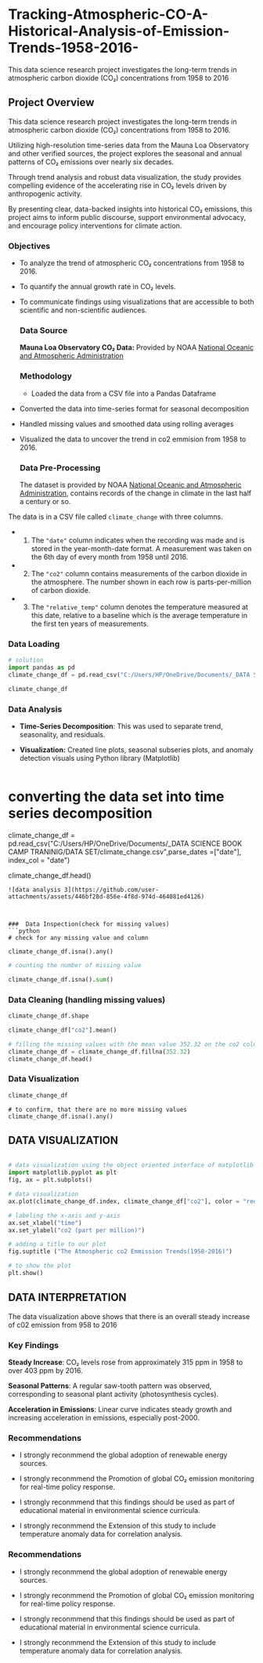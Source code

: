 # Tracking-Atmospheric-CO-A-Historical-Analysis-of-Emission-Trends-1958-2016-
This data science research project investigates the long-term trends in atmospheric carbon dioxide (CO₂) concentrations from 1958 to 2016


## Project Overview
This data science research project investigates the long-term trends in atmospheric carbon dioxide (CO₂) concentrations from 1958 to 2016.

Utilizing high-resolution time-series data from the Mauna Loa Observatory and other verified sources, the project explores the seasonal and annual patterns of CO₂ emissions over nearly six decades.

Through trend analysis and robust data visualization, the study provides compelling evidence of the accelerating rise in CO₂ levels driven by anthropogenic activity.

By presenting clear, data-backed insights into historical CO₂ emissions, this project aims to inform public discourse, support environmental advocacy, and encourage policy interventions for climate action.
### Objectives
- To analyze the trend of atmospheric CO₂ concentrations from 1958 to 2016.

- To quantify the annual growth rate in CO₂ levels.

- To communicate findings using visualizations that are accessible to both scientific and non-scientific audiences.
  ### Data Source
  **Mauna Loa Observatory CO₂ Data:** Provided by NOAA [National Oceanic and Atmospheric Administration](https://gml.noaa.gov/ccgg/trends/)
  ### Methodology
  - Loaded the data from a CSV file into a Pandas Dataframe

- Converted the data into time-series format for seasonal decomposition

- Handled missing values and smoothed data using rolling averages

- Visualized the data to uncover the trend in co2 emmision from 1958 to 2016.
  ### Data Pre-Processing
  The dataset is provided by NOAA [National Oceanic and Atmospheric Administration](https://gml.noaa.gov/ccgg/trends/),  contains records of the change in climate in the last half a century or so. 

The data is in a CSV file called `climate_change` with three columns. 

- 1. The `"date"` column indicates when the recording was made and is stored in the year-month-date format.
     A measurement was taken on the 6th day of every month from 1958 until 2016. 


- 2. The  `"co2"` column contains measurements of the carbon dioxide in the atmosphere.
     The number shown in each row is parts-per-million of carbon dioxide. 


- 3. The  `"relative_temp"` column denotes the temperature measured at this date, relative to a baseline which is the average        temperature in the first ten years of measurements.
### Data Loading
```python
# solution 
import pandas as pd
climate_change_df = pd.read_csv("C:/Users/HP/OneDrive/Documents/_DATA SCIENCE BOOK CAMP TRANINIG/DATA SET/climate_change.csv")

climate_change_df

```


###  Data Analysis
- **Time-Series Decomposition**: This was used to separate trend, seasonality, and residuals.

- **Visualization:** Created line plots,  seasonal subseries plots, and anomaly detection visuals using Python library (Matplotlib)
  ```python
# converting the data set into time series decomposition

climate_change_df = pd.read_csv("C:/Users/HP/OneDrive/Documents/_DATA SCIENCE BOOK CAMP TRANINIG/DATA SET/climate_change.csv",parse_dates =["date"], index_col = "date")

climate_change_df.head()


  ```
![data analysis 3](https://github.com/user-attachments/assets/446bf28d-856e-4f8d-974d-464081ed4126)



###  Data Inspection(check for missing values)
```python
# check for any missing value and column

climate_change_df.isna().any()

```
```python
# counting the number of missing value

climate_change_df.isna().sum()
```
### Data Cleaning (handling missing values) 

```python
climate_change_df.shape

```
```python
climate_change_df["co2"].mean()

```
```python
# filling the missing values with the mean value 352.32 on the co2 column
climate_change_df = climate_change_df.fillna(352.32)
climate_change_df.head()

```
### Data Visualization
```python
climate_change_df
```
```pytho
# to confirm, that there are no more missing values
climate_change_df.isna().any()
```

## DATA VISUALIZATION
```python

# data visualization using the object oriented interface of matplotlib
import matplotlib.pyplot as plt
fig, ax = plt.subplots()

# data visualization
ax.plot(climate_change_df.index, climate_change_df["co2"], color = "red")

# labeling the x-axis and y-axis
ax.set_xlabel("time")
ax.set_ylabel("co2 (part per million)")

# adding a title to our plot
fig.suptitle ("The Atmospheric co2 Emmission Trends(1958-2016)")

# to show the plot
plt.show()
```
## DATA INTERPRETATION
 The data visualization above shows that there is an overall steady increase of c02 emission from 958 to 2016
 
 ### Key Findings
 **Steady Increase**: CO₂ levels rose from approximately 315 ppm in 1958 to over 403 ppm by 2016.

**Seasonal Patterns**: A regular saw-tooth pattern was observed, corresponding to seasonal plant activity (photosynthesis cycles).

**Acceleration in Emissions**: Linear curve indicates steady growth and increasing acceleration in emissions, especially post-2000.
### Recommendations
- I strongly reconmmend  the global adoption of renewable energy sources.

- I strongly reconmmend the Promotion of  global CO₂ emission monitoring for real-time policy response.

- I strongly reconmmend that this  findings should be used as part of educational material in environmental science curricula.

- I strongly reconmmend the Extension of this  study to include temperature anomaly data for correlation analysis.

### Recommendations
- I strongly reconmmend  the global adoption of renewable energy sources.

- I strongly reconmmend the Promotion of  global CO₂ emission monitoring for real-time policy response.

- I strongly reconmmend that this  findings should be used as part of educational material in environmental science curricula.

- I strongly reconmmend the Extension of this  study to include temperature anomaly data for correlation analysis.




